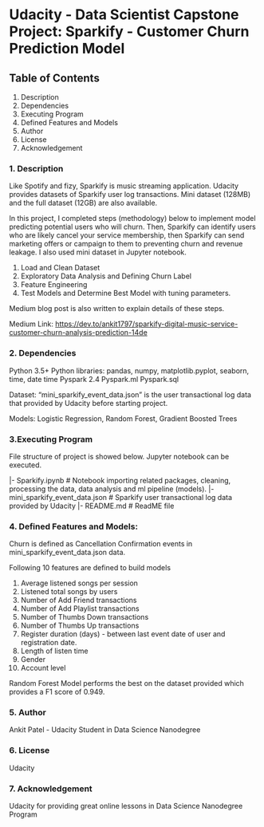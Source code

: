 # Udacity - Data Scientist Capstone Project: Sparkify - Customer Churn Prediction Model

## Table of Contents
1. Description
2. Dependencies
3. Executing Program
4. Defined Features and Models
5. Author
6. License
7. Acknowledgement

### 1. Description

Like Spotify and fizy, Sparkify is music streaming application. Udacity provides datasets of Sparkify user log transactions. Mini dataset (128MB) and the full dataset (12GB) are also available.

In this project, I completed steps (methodology) below to implement model predicting potential users who will churn. Then, Sparkify can identify users who are likely cancel your service membership, then Sparkify can send marketing offers or campaign to them to preventing churn and revenue leakage. I also used mini dataset in Jupyter notebook. 

1. Load and Clean Dataset
2. Exploratory Data Analysis and Defining Churn Label 
3. Feature Engineering
4. Test Models and Determine Best Model with tuning parameters.

Medium blog post is also written to explain details of these steps. 

Medium Link: https://dev.to/ankit1797/sparkify-digital-music-service-customer-churn-analysis-prediction-14de

### 2. Dependencies

Python 3.5+
Python libraries: pandas, numpy, matplotlib.pyplot, seaborn, time, date time
Pyspark 2.4
Pyspark.ml
Pyspark.sql

Dataset: “mini_sparkify_event_data.json” is the user transactional log data that provided by Udacity before starting project.

Models: Logistic Regression, Random Forest, Gradient Boosted Trees

### 3.Executing Program
File structure of project is showed below. Jupyter notebook can be executed. 

|- Sparkify.ipynb  # Notebook importing related packages, cleaning, processing the data, data analysis and ml pipeline (models).
|- mini_sparkify_event_data.json  # Sparkify user transactional log data provided by Udacity 
|- README.md # ReadME file


### 4. Defined Features and Models:

Churn is defined as Cancellation Confirmation events in mini_sparkify_event_data.json data.

Following 10 features are defined to build models
1. Average listened songs per session
2. Listened total songs by users
3. Number of Add Friend transactions
4. Number of Add Playlist transactions
5. Number of Thumbs Down transactions
6. Number of Thumbs Up transactions
7. Register duration (days) - between last event date of user and registration date.
8. Length of listen time 
9. Gender
10. Account level


Random Forest Model performs the best on the dataset provided which provides a F1 score of 0.949.


### 5. Author
Ankit Patel - Udacity Student in Data Science Nanodegree

### 6. License
Udacity 

### 7. Acknowledgement
Udacity for providing great online lessons in Data Science Nanodegree Program